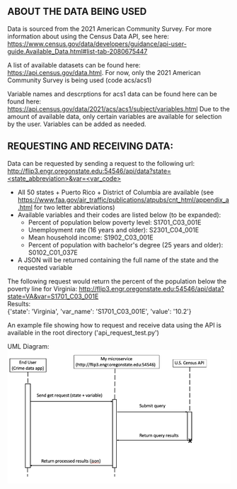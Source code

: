 ## ABOUT THE DATA BEING USED

Data is sourced from the 2021 American Community Survey.
For more information about using the Census Data API, see here: 
https://www.census.gov/data/developers/guidance/api-user-guide.Available_Data.html#list-tab-2080675447

A list of available datasets can be found here: https://api.census.gov/data.html.
For now, only the 2021 American Community Survey is being used (code acs/acs1)

Variable names and descrptions for acs1 data can be found here can be found here: https://api.census.gov/data/2021/acs/acs1/subject/variables.html
Due to the amount of available data, only certain variables are available for selection by the user. Variables can be added as needed.


## REQUESTING AND RECEIVING DATA:
Data can be requested by sending a request to the following url:
[http://flip3.engr.oregonstate.edu:54546/api/data?state=<state_abbreviation>&var=<var_code>](http://flip3.engr.oregonstate.edu:54546/api/data?state=<state_abbreviation>&var=<var_code>)
- All 50 states + Puerto Rico + District of Columbia are available (see https://www.faa.gov/air_traffic/publications/atpubs/cnt_html/appendix_a.html for two letter abbreviations)
- Available variables and their codes are listed below (to be expanded):
    - Percent of population below poverty level: S1701_C03_001E 
    - Unemployment rate (16 years and older): S2301_C04_001E 
    - Mean household income: S1902_C03_001E
    - Percent of population with bachelor's degree (25 years and older): S0102_C01_037E
- A JSON will be returned containing the full name of the state and the requested variable

The following request would return the percent of the population below the poverty line for Virginia: http://flip3.engr.oregonstate.edu:54546/api/data?state=VA&var=S1701_C03_001E \
Results: \
{'state': 'Virginia', 'var_name': 'S1701_C03_001E', 'value': '10.2'} 

An example file showing how to request and receive data using the API is available in the root directory ('api_request_test.py')

UML Diagram:\
![alt text](https://github.com/jonathan-huston/American_City_Data/blob/main/UML_Sequence_Diagram_Assignment_8.png?raw=true "UML Diagram")
